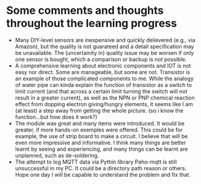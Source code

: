 # Some comments and thoughts throughout the learning progress

* Many DIY-level sensors are inexpensive and quickly delievered (e.g., via Amazon), but the quality is not guarateed and a detail specification may be unavailable. 
The (uncertainity in) quality issue may be worsen if only one sensor is bought, which a comparison or backup is not possible.
* A comprehensive learning about electronic components and IOT is not easy nor direct. Some are manageable, but some are not.
Transistor is an example of those complicated components to me. 
While the analogy of water pipe can kinda explain the function of transistor as a switch to limit current (and that across a certain limit turning the switch will not result in a greater current),
as well as the NPN or PNP chemical reaction effect from dopping electron giving/hungry elements, it seems like I am (at least) a step away from getting the whole picture.
(so i know the function...but how does it work?)
* The module was great and many items were introduced. It would be greater, if more hands-on exemples were offered. This could be for example, the use of strip board to make a circuit.
I believe that will be even more impressive and informative. I think many things are better learnt by seeing and experiencing, and many things can be learnt are unplanned, such as de-soldering.
* The attempt to log MQTT data via Pythin library Paho-mqtt is still unsuccessful in my PC. It could be a directory path reason or others.
Hope one day I will be capable to understand the problem and fix that.
